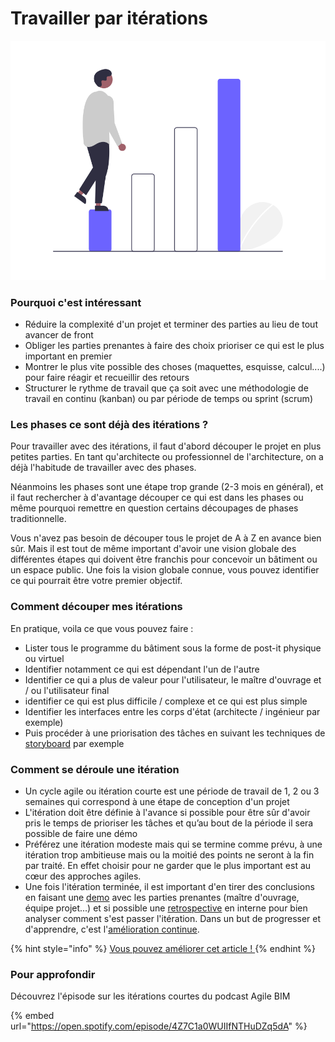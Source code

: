 # Travailler par itérations

![Diviser un projet complexe en plus petites marches simples](../../../.gitbook/assets/agile-bim-work-with-iterations.png)

### Pourquoi c'est intéressant

* Réduire la complexité d'un projet  et terminer des parties au lieu de tout avancer de front
* Obliger les parties prenantes à faire des choix prioriser ce qui est le plus important en premier
* Montrer le plus vite possible des choses (maquettes, esquisse, calcul....) pour faire réagir et recueillir des retours
* Structurer le rythme de travail que ça soit avec une méthodologie de travail en continu (kanban) ou par période de temps ou sprint (scrum)

### Les phases ce sont déjà des itérations ?&#x20;

Pour travailler avec des itérations, il faut d'abord découper le projet en plus petites parties. En tant qu'architecte ou professionnel de l'architecture, on a déjà l'habitude de travailler avec des phases.&#x20;

Néanmoins  les phases sont une étape trop grande (2-3 mois en général), et il faut rechercher à d'avantage découper ce qui est dans les phases ou même pourquoi remettre en question certains découpages de phases traditionnelle.&#x20;

Vous n'avez pas besoin de découper tous le projet de A à Z en avance bien sûr. Mais il est tout de même important  d'avoir une vision globale des différentes étapes qui doivent être franchis pour concevoir un bâtiment ou un espace public. Une fois la vision globale connue, vous pouvez identifier ce qui pourrait être votre premier objectif.

### Comment découper mes itérations

En pratique, voila ce que vous pouvez faire :&#x20;

* Lister tous le programme du bâtiment sous la forme de post-it physique ou virtuel
* Identifier notamment ce qui est dépendant l'un de l'autre
* Identifier ce qui a plus de valeur pour l'utilisateur, le maître d'ouvrage et / ou l'utilisateur final
* identifier ce qui est plus difficile / complexe et ce qui est plus simple&#x20;
* Identifier les interfaces entre les corps d'état (architecte / ingénieur par exemple)&#x20;
* Puis procéder à une priorisation des tâches en suivant les techniques de [storyboard](priorisation-storyboard.md) par exemple

### &#x20;Comment se déroule une  itération

* Un cycle agile ou itération courte est une période de travail de 1, 2 ou 3 semaines qui correspond à une étape de conception d'un projet
* L'itération doit être définie à l'avance si possible pour être sûr d'avoir pris le temps de prioriser les tâches et qu’au bout de la période il sera possible de faire une démo
* Préférez une itération modeste mais qui se termine comme prévu, à une itération trop ambitieuse mais ou la moitié des points ne seront à la fin par traité. En effet choisir pour ne garder que le plus important est au cœur des approches agiles.
* Une fois l'itération terminée, il est important d'en tirer des conclusions en faisant une [demo](demos-projet.md) avec les parties prenantes (maître d'ouvrage, équipe projet...) et si possible une [retrospective](../../../en/agile-practices/restrospective.md)  en interne pour bien analyser comment s'est passer l'itération. Dans un but de progresser et d'apprendre, c'est  l'[amélioration continue](broken-reference).

{% hint style="info" %}
[Vous pouvez améliorer cet article ! ](../../communaute-agile-bim/contribuer.md)
{% endhint %}

### Pour approfondir

Découvrez l'épisode sur les itérations courtes du podcast Agile BIM

{% embed url="https://open.spotify.com/episode/4Z7C1a0WUIIfNTHuDZq5dA" %}
